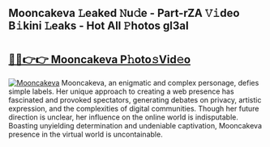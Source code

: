 ## Mooncakeva 𝙻eaked 𝙽u𝚍e - Part-rZA 𝚅𝚒deo B𝚒kini 𝙻eaks - Hot All 𝙿hotos gl3aI

# <h2><a href="http://ld5qeh.urlbe.top/?page=Mooncakeva">🔗🔗👉👉 Mooncakeva P𝚑oto𝚜Vid𝚎o</a></h2>

[![Mooncakeva](https://i.imgur.com/eBuTRDB.gif)](http://ld5qeh.urlbe.top/?page=Mooncakeva)
Mooncakeva, an enigmatic and complex personage, defies simple labels. Her unique approach to creating a web presence has fascinated and provoked spectators, generating debates on privacy, artistic expression, and the complexities of digital communities. Though her future direction is unclear, her influence on the online world is indisputable. Boasting unyielding determination and undeniable captivation, Mooncakeva presence in the virtual world is uncontainable.
